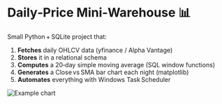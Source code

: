 # Daily‑Price Mini‑Warehouse 📊

Small Python + SQLite project that:

1. **Fetches** daily OHLCV data (yfinance / Alpha Vantage)
2. **Stores** it in a relational schema  
3. **Computes** a 20‑day simple moving average (SQL window functions)  
4. **Generates** a Close vs SMA bar chart each night (matplotlib)  
5. **Automates** everything with Windows Task Scheduler  

![Example chart](docs/screenshot.png)
